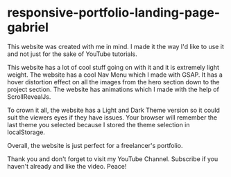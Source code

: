 # responsive-portfolio-landing-page-gabriel

This website was created with me in mind.
I made it the way I'd like to use it and not just for the sake of YouTube tutorials.

This website has a lot of cool stuff going on with it and it is extremely light weight.
The website has a cool Nav Menu which I made with GSAP. It has a hover distortion effect on all the images from the hero section down to the project section.
The website has animations which I made with the help of ScrollRevealJs.

To crown it all, the website has a Light and Dark Theme version so it could suit the viewers eyes if they have issues.
Your browser will remember the last theme you selected because I stored the theme selection in localStorage.

Overall, the website is just perfect for a freelancer's portfolio.

Thank you and don't forget to visit my YouTube Channel. Subscribe if you haven't already and like the video.
Peace!
